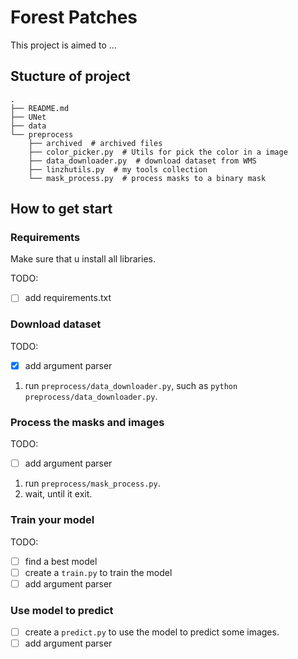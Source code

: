 # Forest Patches

This project is aimed to ...


## Stucture of project

```
.
├── README.md
├── UNet
├── data
└── preprocess
    ├── archived  # archived files
    ├── color_picker.py  # Utils for pick the color in a image
    ├── data_downloader.py  # download dataset from WMS
    ├── linzhutils.py  # my tools collection
    └── mask_process.py  # process masks to a binary mask
```

## How to get start

### Requirements

Make sure that u install all libraries.

TODO:
- [ ] add requirements.txt

<!-- 
We also provide a `requirements.txt` for pip. Use the following command to install.

``pip install -r requirements.txt``

NB: If you are using Macbook with Apple silicon, you can install `mediapipe-silicon` instead of `mediapipe`, but they said that mediapipe will support Apple silicon soon. And use `requirements_maxOS.txt` instead of `requirements.txt`. -->

### Download dataset

TODO: 
- [x] add argument parser
1. run `preprocess/data_downloader.py`, such as `python preprocess/data_downloader.py`.

### Process the masks and images

TODO:
- [ ] add argument parser
1. run `preprocess/mask_process.py`.
2. wait, until it exit.

### Train your model

TODO:
- [ ] find a best model
- [ ] create a `train.py` to train the model
- [ ] add argument parser
<!-- 1. run `train.py`.
2. wait, until it exit. -->

### Use model to predict

- [ ] create a `predict.py` to use the model to predict some images.
- [ ] add argument parser

<!-- 1. run `main.py`
2. act some sign to the camera
3. after the program comfirm your sign, it will play the corresponding English word
4. enjoy

*If you do not like the Preview window, you can set`SHOW = False`* -->
